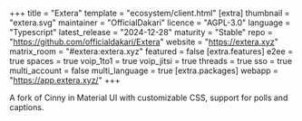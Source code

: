 +++
title = "Extera"
template = "ecosystem/client.html"
[extra]
thumbnail = "extera.svg"
maintainer = "OfficialDakari"
licence = "AGPL-3.0"
language = "Typescript"
latest_release = "2024-12-28"
maturity = "Stable"
repo = "https://github.com/officialdakari/Extera"
website = "https://extera.xyz"
matrix_room = "#extera:extera.xyz"
featured = false
[extra.features]
e2ee = true
spaces = true
voip_1to1 = true
voip_jitsi = true
threads = true
sso = true
multi_account = false
multi_language = true
[extra.packages]
webapp = "https://app.extera.xyz/"
+++

A fork of Cinny in Material UI with customizable CSS, support for polls and captions.
